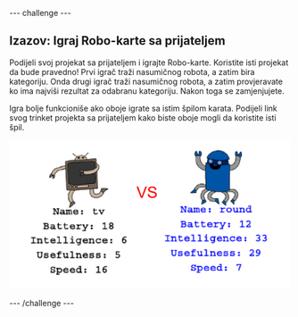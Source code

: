 \--- challenge \---

## Izazov: Igraj Robo-karte sa prijateljem

Podijeli svoj projekat sa prijateljem i igrajte Robo-karte. Koristite isti projekat da bude pravedno! Prvi igrač traži nasumičnog robota, a zatim bira kategoriju. Onda drugi igrač traži nasumičnog robota, a zatim provjeravate ko ima najviši rezultat za odabranu kategoriju. Nakon toga se zamjenjujete.

Igra bolje funkcioniše ako oboje igrate sa istim špilom karata. Podijeli link svog trinket projekta sa prijateljem kako biste oboje mogli da koristite isti špil.

![screenshot](images/robotrumps-play.png)

\--- /challenge \---